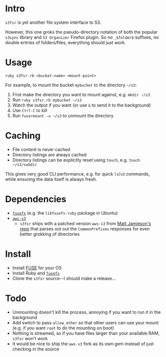 
Intro
=====

`s3fsr` is yet another file system interface to S3.

However, this one groks the pseudo-directory notation of both the popular `s3sync` library and `S3 Organizer` Firefox plugin. So no `_$folder$` suffixes, no double entries of folders/files, everything should just work.

Usage
=====

`ruby s3fsr.rb <bucket-name> <mount-point>`

For example, to mount the bucket `mybucket` to the directory `~/s3`:

1. First make the directory you want to mount against, e.g. `mkdir ~/s3`
2. Run `ruby s3fsr.rb mybucket ~/s3`
3. Watch the output if you want (or use `&` to send it to the background)
4. Use `Ctrl-C` to kill
5. Run `fusermount -u ~/s3` to unmount the directory

Caching
=======

* File content is never cached
* Directory listings are always cached
* Directory listings can be explicitly reset using `touch`, e.g. `touch ~/s3/subdir` 

This gives very good CLI performance, e.g. for quick `ls`/`cd` commands, while ensuring the data itself is always fresh.

Dependencies
============

* [`fusefs`](http://rubyforge.org/projects/fusefs/) (e.g. the `libfusefs-ruby` package in Ubuntu)
* [`aws-s3`](http://amazon.rubyforge.org/)
  * `s3fsr` ships with a patched version `aws-s3` from [Matt Jamieson's repo](http://github.com/mattjamieson/aws-s3) that parses out out the `CommonPrefixes` responses for even better grokking of directories

Install
=======

* Install [FUSE](http://fuse.sourceforge.net/) for your OS
* Install Ruby and [`fusefs`](http://rubyforge.org/projects/fusefs/)
* Clone the `s3fsr` source--I should make a release...

Todo
====

* Unmounting doesn't kill the process, annoying if you want to run it in the background
* Add switch to pass `allow_other` so that other users can use your mount (e.g. if you want `root` to do the mounting on boot)
* Nothing is streamed, so if you have files larger than your available RAM, `s3fsr` won't work
* It would be nice to ship the `aws-s3` fork as its own gem instead of just checking in the source


